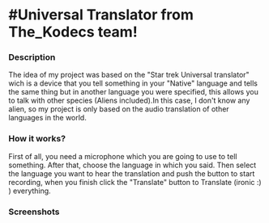 #Universal Translator from The_Kodecs team! 
==============================

<h3>Description</h3>
<p>The idea of my project was based on the "Star trek Universal translator" wich is a device that you tell something in your "Native" language and tells the same thing but in another language you were specified, this allows you to talk with other species (Aliens included).In this case, I don't know any alien, so my project is only based on the audio translation of other languages in the world.</p>

<h3>How it works?</h3>
<p>First of all, you need a microphone which you are going to use to tell something. After that, choose the language in which you said. Then select the language you want to hear the translation and push the button to start recording, when you finish click the "Translate" button to Translate (ironic :) ) everything. </p>

<h3>Screenshots</h3>


